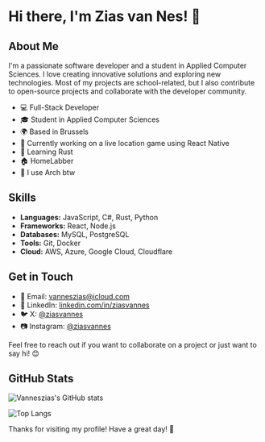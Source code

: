 # Hi there, I'm Zias van Nes! 👋

## About Me

I'm a passionate software developer and a student in Applied Computer Sciences. I love creating innovative solutions and exploring new technologies. Most of my projects are school-related, but I also contribute to open-source projects and collaborate with the developer community.

- 💻 Full-Stack Developer
- 🎓 Student in Applied Computer Sciences
- 🌍 Based in Brussels
- 🔭 Currently working on a live location game using React Native
- 🦀 Learning Rust
- 🏠 HomeLabber
- 🐧 I use Arch btw

## Skills

- **Languages:** JavaScript, C#, Rust, Python
- **Frameworks:** React, Node.js
- **Databases:** MySQL, PostgreSQL
- **Tools:** Git, Docker
- **Cloud:** AWS, Azure, Google Cloud, Cloudflare

## Get in Touch

- 📧 Email: [vanneszias@icloud.com](mailto:vanneszias@icloud.com)
- 💼 LinkedIn: [linkedin.com/in/ziasvannes](https://linkedin.com/in/ziasvannes)
- 🐦 X: [@ziasvannes](https://x.com/ziasvannes)
- 📷 Instagram: [@ziasvannes](https://instagram.com/ziasvannes)

Feel free to reach out if you want to collaborate on a project or just want to say hi! 😊

## GitHub Stats

![Vanneszias's GitHub stats](https://github-readme-stats.vercel.app/api?username=vanneszias&show_icons=true&theme=radical)

![Top Langs](https://github-readme-stats.vercel.app/api/top-langs/?username=vanneszias&layout=compact&theme=radical)

Thanks for visiting my profile! Have a great day! 🎉
